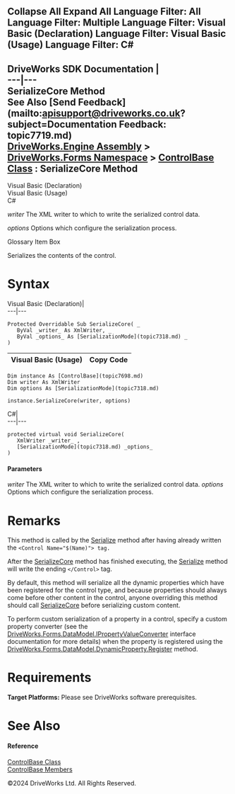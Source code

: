        

 Collapse All Expand All  Language Filter: All  Language Filter: Multiple  Language Filter: Visual Basic (Declaration) Language Filter: Visual Basic (Usage) Language Filter: C#  
---  
DriveWorks SDK Documentation  |   
---|---  
SerializeCore Method   
See Also [Send Feedback](mailto:apisupport@driveworks.co.uk?subject=Documentation Feedback: topic7719.md)  
[DriveWorks.Engine Assembly](topic2156.md) > [DriveWorks.Forms Namespace](topic7266.md) > [ControlBase Class](topic7698.md) : SerializeCore Method  
---  
  
Visual Basic (Declaration)    
Visual Basic (Usage)    
C# 

_writer_
    The XML writer to which to write the serialized control data.

_options_
    Options which configure the serialization process.

Glossary Item Box

Serializes the contents of the control. 

# Syntax

Visual Basic (Declaration)|   
---|---  
      
    
    Protected Overridable Sub SerializeCore( _
       ByVal _writer_ As XmlWriter, _
       ByVal _options_ As [SerializationMode](topic7318.md) _
    )   
  
Visual Basic (Usage)| Copy Code  
---|---  
      
    
    Dim instance As [ControlBase](topic7698.md)
    Dim writer As XmlWriter
    Dim options As [SerializationMode](topic7318.md)
     
    instance.SerializeCore(writer, options)  
  
C#|   
---|---  
      
    
    protected virtual void SerializeCore( 
       XmlWriter _writer_ ,
       [SerializationMode](topic7318.md) _options_
    )  
  
#### Parameters

 _writer_
    The XML writer to which to write the serialized control data.
_options_
    Options which configure the serialization process.

# Remarks

This method is called by the [Serialize](topic7718.md) method after having already written the `<Control Name="$(Name)"> tag.`

After the [SerializeCore](topic7719.md) method has finished executing, the [Serialize](topic7718.md) method will write the ending `</Control>` tag.

By default, this method will serialize all the dynamic properties which have been registered for the control type, and because properties should always come before other content in the control, anyone overriding this method should call [SerializeCore](topic7719.md) before serializing custom content.

To perform custom serialization of a property in a control, specify a custom property converter (see the [DriveWorks.Forms.DataModel.IPropertyValueConverter](topic9373.md) interface documentation for more details) when the property is registered using the [DriveWorks.Forms.DataModel.DynamicProperty.Register](topic9430.md) method.

# Requirements

**Target Platforms:** Please see DriveWorks software prerequisites.

# See Also

#### Reference

[ControlBase Class](topic7698.md)   
[ControlBase Members](topic7699.md)

©2024 DriveWorks Ltd. All Rights Reserved.
